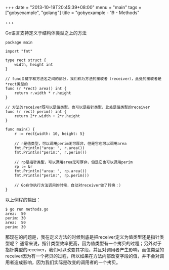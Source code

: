 +++
date = "2013-10-19T20:45:39+08:00"
menu = "main"
tags = ["gobyexample", "golang"]
title = "gobyexample - 19 - Methods"

+++

Go语言支持定义于结构体类型之上的方法

	package main

	import "fmt"

	type rect struct {
		width, height int
	}

	// func关键字和方法名之间的部分，我们称为方法的接收者（receiver），此处的接收者是*rect类型的
	func (r *rect) area() int {
		return r.width * r.height
	}

	// 方法的receiver既可以是值类型，也可以是指针类型，此处是值类型的receiver
	func (r rect) perim() int {
		return 2*r.width + 2*r.height
	}

	func main() {
		r := rect{width: 10, height: 5}

		// r是值类型，可以调用perim无可厚非，但是它也可以调用area
		fmt.Println("area: ", r.area())
		fmt.Println("perim:", r.perim())

		// rp是指针类型，可以调用area无可厚非，但是它也可以调用perim
		rp := &r
		fmt.Println("area: ", rp.area())
		fmt.Println("perim:", rp.perim())

		// Go在你执行方法调用的时候，自动对receiver做了转换：）
	}

以上例程的输出：

	$ go run methods.go 
	area:  50
	perim: 30
	area:  50
	perim: 30

那现在的问题是，我在定义方法的时候到底是把receiver定义为值类型还是指针类型呢？
通常来说，指针类型效率更高，因为值类型有一个拷贝的过程；另外对于指针类型的receiver，我们可以改变其字段，并且对调用者产生影响，而值类型的receiver因为有一个拷贝的过程，所以如果在方法内部改变字段的值，并不会对调用者造成影响，因为我们实际是改变的调用者的一个拷贝。

